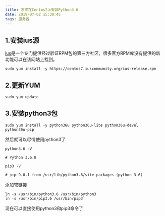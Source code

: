 ```yaml
---
title: 怎样在Centos7上安装Python3.6
date: 2019-07-02 15:30:45
tags: 服务器
---
```


## 1.安装ius源
[ius](https://ius.io/)是一个专门提供经过验证RPM包的第三方社区，很多官方RPM库没有提供的新功能可以在该网站上找到。

    sudo yum install -y https://centos7.iuscommunity.org/ius-release.rpm
    
## 2.更新YUM

	sudo yum update


## 3.安装python3包

	sudo yum install -y python36u python36u-libs python36u-devel python36u-pip

然后就可以尽情使用python3了

    python3.6 -V

	# Python 3.6.8

    pip3 -V

	# pip 9.0.1 from /usr/lib/python3.6/site-packages (python 3.6)

添加软链接

    ln -s /usr/bin/python3.6 /usr/bin/python3
	ln -s /usr/bin/pip3.6 /usr/bin/pip3

现在可以直接使用python3和pip3命令了
    